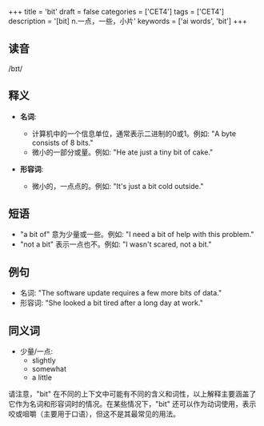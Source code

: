 +++
title = 'bit'
draft = false
categories = ['CET4']
tags = ['CET4']
description = '[bit] n.一点，一些，小片'
keywords = ['ai words', 'bit']
+++

## 读音
/bɪt/

## 释义
- **名词**:
  - 计算机中的一个信息单位，通常表示二进制的0或1。例如: "A byte consists of 8 bits."
  - 微小的一部分或量。例如: "He ate just a tiny bit of cake."

- **形容词**:
  - 微小的，一点点的。例如: "It's just a bit cold outside."

## 短语
- "a bit of" 意为少量或一些。例如: "I need a bit of help with this problem."
- "not a bit" 表示一点也不。例如: "I wasn't scared, not a bit."

## 例句
- 名词: "The software update requires a few more bits of data."
- 形容词: "She looked a bit tired after a long day at work."

## 同义词
- 少量/一点:
  - slightly
  - somewhat
  - a little

请注意，"bit" 在不同的上下文中可能有不同的含义和词性，以上解释主要涵盖了它作为名词和形容词时的情况。在某些情况下，"bit" 还可以作为动词使用，表示咬或咀嚼（主要用于口语），但这不是其最常见的用法。
